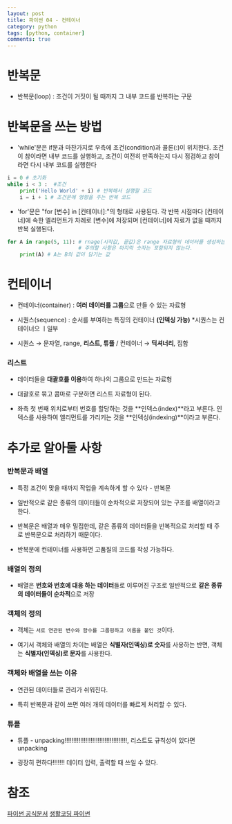 ```yaml
---
layout: post
title: 파이썬 04 - 컨테이너
category: python
tags: [python, container]
comments: true
---
```



# 반복문

- 반복문(loop) : 조건이 거짓이 될 때까지 그 내부 코드를 반복하는 구문

# 반복문을 쓰는 방법

- 'while'문은 if문과 마찬가지로 우측에 조건(condition)과 콜론(:)이 위치한다. 조건이 참이라면 내부 코드를 실행하고, 조건이 여전히 만족하는지 다시 점검하고 참이라면 다시 내부 코드를 실행한다

```python
i = 0 # 초기화
while i < 3 :  #조건
    print('Hello World' + i) # 반복해서 실행할 코드
    i = i + 1 # 조건문에 영향을 주는 반복 코드
```

- 'for'문은 "for [변수] in [컨테이너]:"의 형태로 사용된다. 각 반복 시점마다 [컨테이너]에 속한 엘리먼트가 차례로 [변수]에 저장되며 [컨테이너]에 자료가 없을 때까지 반복 실행된다.

```python
for A in range(5, 11): # rnage(시작값, 끝값)은 range 자료형의 데이터를 생성하는 함수이다.
                       # 주의할 사항은 마지막 숫자는 포함되지 않는다.
    print(A) # A는 B의 값이 담기는 값
```

# 컨테이너

- 컨테이너(container) : **여러 데이터를 그룹**으로 만들 수 있는 자료형

- 시퀀스(sequence) : 순서를 부여하는 특징의 컨테이너 **(인덱싱 가능)** *시퀀스는 컨테이너으 ㅣ일부

- 시퀀스 → 문자열, range, **리스트, 튜플** / 컨테이너 → **딕셔너리**, 집합

### 리스트

- 데이터들을 **대괄호를 이용**하여 하나의 그룹으로 만드는 자료형

- 대괄호로 묶고 콤마로 구분하면 리스트 자료형이 된다.

- 좌측 첫 번째 위치로부터 번호를 할당하는 것을 **인덱스(index)**라고 부른다. 인덱스를 사용하여 엘리먼트를 가리키는 것을 **인덱싱(indexing)**이라고 부른다.


# 추가로 알아둘 사항

### 반복문과 배열

- 특정 조건이 맞을 때까지 작업을 계속하게 할 수 있다 - 반복문
- 일반적으로 같은 종류의 데이터들이 순차적으로 저장되어 있는 구조를 배열이라고 한다.
- 반복문은 배열과 매우 밀접한데, 같은 종류의 데이터들을 반복적으로 처리할 때 주로 반복문으로 처리하기 때문이다.

- 반복문에 컨테이너를 사용하면 고품질의 코드를 작성 가능하다.

### 배열의 정의

- 배열은 **번호와 번호에 대응 하는 데이터**들로 이루어진 구조로 일반적으로 **같은 종류의 데이터들이 순차적**으로 저장

### 객체의 정의

- 객체는 `서로 연관된 변수와 함수를 그룹핑하고 이름을 붙인 것`이다.

- 여기서 객체와 배열의 차이는 배열은 **식별자(인덱싱)로 숫자**를 사용하는 반면, 객체는 **식별자(인덱싱)로 문자**를 사용한다.

### 객체와 배열을 쓰는 이유 

- 연관된 데이터들로 관리가 쉬워진다.

- 특히 반복문과 같이 쓰면 여러 개의 데이터를 빠르게 처리할 수 있다.

### 튜플

- 튜플 - unpacking!!!!!!!!!!!!!!!!!!!!!!!!!!!!!!!!!!!!, 리스트도 규칙성이 있다면 unpacking

- 굉장히 편하다!!!!!!! 데이터 입력, 출력할 때 쓰일 수 있다.

# 참조
[파이썬 공식문서](https://docs.python.org/3/library/functions.html)
[생활코딩 파이썬](https://opentutorials.org/course/1750/9681)
